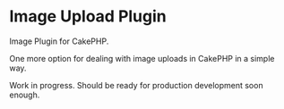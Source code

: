 Image Upload Plugin 
===================

Image Plugin for CakePHP. 

One more option for dealing with image uploads in CakePHP in a simple way.

Work in progress. Should be ready for production development soon enough.
